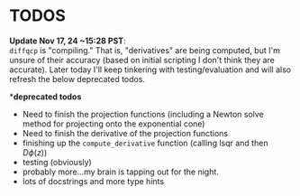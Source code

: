 # TODOS

**Update Nov 17, 24 ~15:28 PST**:\
`diffqcp` is "compiling." That is, "derivatives" are being computed, but I'm unsure of their accuracy (based on initial scripting I don't think they are accurate). Later today I'll keep tinkering with testing/evaluation and will also refresh the below deprecated todos.

***deprecated todos**
- Need to finish the projection functions (including a Newton solve method for projecting onto the exponential cone)
- Need to finish the derivative of the projection functions
- finishing up the `compute_derivative` function (calling lsqr and then $D\phi(z)$)
- testing (obviously)
- probably more...my brain is tapping out for the night.
- lots of docstrings and more type hints